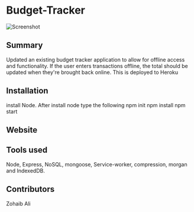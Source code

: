 # Budget-Tracker

![Screenshot](<>)

## Summary  

Updated an existing budget tracker application to allow for offline access and functionality. If the user enters transactions offline, the total should be updated when they're brought back online. This is deployed to Heroku

## Installation

install Node. After install node type the following
npm init
npm install
npm start

## Website

## Tools used

Node, Express, NoSQL, mongoose, Service-worker, compression, morgan and IndexedDB.

## Contributors

Zohaib Ali
